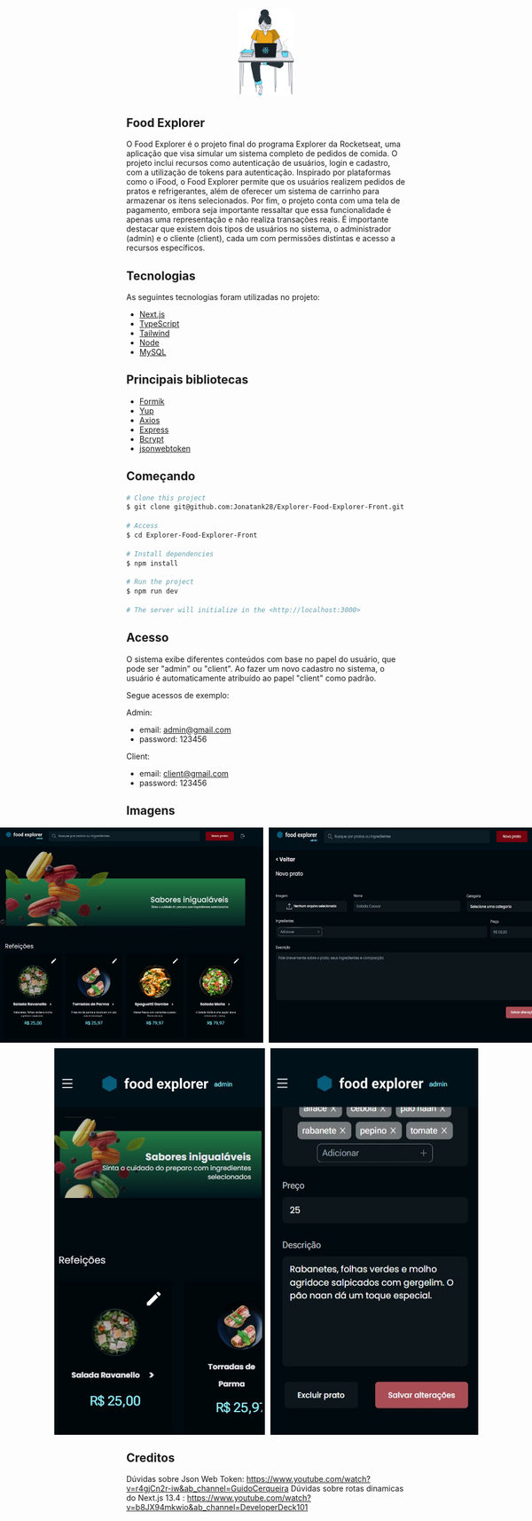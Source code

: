 <h1 align="center">

<img src="https://raw.githubusercontent.com/khalleb/ignews/main/public/images/avatar.svg" alt="rocketshoes" width="100px"/>

</h1>

## Food Explorer

O Food Explorer é o projeto final do programa Explorer da Rocketseat, uma aplicação que visa simular um sistema completo de pedidos de comida. O projeto inclui recursos como autenticação de usuários, login e cadastro, com a utilização de tokens para autenticação. Inspirado por plataformas como o iFood, o Food Explorer permite que os usuários realizem pedidos de pratos e refrigerantes, além de oferecer um sistema de carrinho para armazenar os itens selecionados. Por fim, o projeto conta com uma tela de pagamento, embora seja importante ressaltar que essa funcionalidade é apenas uma representação e não realiza transações reais. É importante destacar que existem dois tipos de usuários no sistema, o administrador (admin) e o cliente (client), cada um com permissões distintas e acesso a recursos específicos.
<br>

## Tecnologias

As seguintes tecnologias foram utilizadas no projeto:

-   [Next.js](https://nextjs.org/)
-   [TypeScript](https://www.typescriptlang.org/)
-   [Tailwind](https://tailwindcss.com/)
-   [Node](https://nodejs.org/en)
-   [MySQL](https://www.mysql.com/)

## Principais bibliotecas

-   [Formik](https://formik.org/)
-   [Yup](https://github.com/jquense/yup)
-   [Axios](https://axios-http.com/)
-   [Express](https://expressjs.com/)
-   [Bcrypt](https://www.npmjs.com/package/bcrypt)
-   [jsonwebtoken](https://jwt.io/)

## Começando

```bash
# Clone this project
$ git clone git@github.com:Jonatank28/Explorer-Food-Explorer-Front.git

# Access
$ cd Explorer-Food-Explorer-Front

# Install dependencies
$ npm install

# Run the project
$ npm run dev

# The server will initialize in the <http://localhost:3000>
```

## Acesso

O sistema exibe diferentes conteúdos com base no papel do usuário, que pode ser "admin" ou "client". Ao fazer um novo cadastro no sistema, o usuário é automaticamente atribuído ao papel "client" como padrão.

Segue acessos de exemplo:

Admin:

-   email: admin@gmail.com
-   password: 123456

Client:

-   email: client@gmail.com
-   password: 123456

## Imagens

<div align="center">
    <div style="display: flex; justify-content: center; gap: 10px">
        <img  alt="Web app" src="https://raw.githubusercontent.com/Jonatank28/Explorer-FoodExplorer/master/public/fotos/home.jpg" style="width: auto;" />
        <img alt="Web app" src="https://raw.githubusercontent.com/Jonatank28/Explorer-FoodExplorer/master/public/fotos/novo.jpg" style="width: auto;" />
    </div>
</div>
<div align="center" style="margin-top: 10px">
    <div style="display: flex; justify-content: center; gap: 10px">
        <img  alt="Web app" src="https://raw.githubusercontent.com/Jonatank28/Explorer-FoodExplorer/master/public/fotos/homeMobile.jpg" style="width: auto;" />
        <img alt="Web app" src="https://raw.githubusercontent.com/Jonatank28/Explorer-FoodExplorer/master/public/fotos/editMobile.jpg" style="width: auto;" />
    </div>
    
</div>

## Creditos

Dúvidas sobre Json Web Token: https://www.youtube.com/watch?v=r4gjCn2r-iw&ab_channel=GuidoCerqueira
Dúvidas sobre rotas dinamicas do Next.js 13.4 : https://www.youtube.com/watch?v=b8JX94mkwio&ab_channel=DeveloperDeck101

